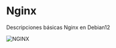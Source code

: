 # Nginx
Descripciones básicas Nginx en Debian12

![NGINX](https://extassisnetwork.com/tutoriales/wp-content/uploads/Comandos-de-Nginx-que-usted-debe-saber.jpg)

